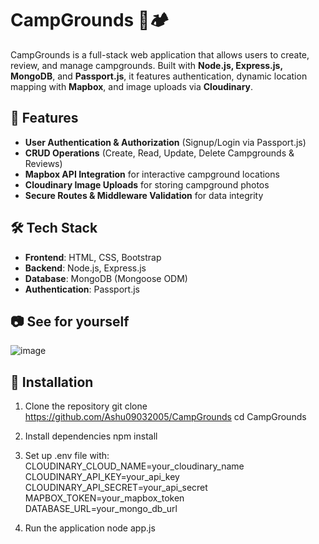 # CampGrounds 🌲🏕️  

CampGrounds is a full-stack web application that allows users to create, review, and manage campgrounds. Built with **Node.js, Express.js, MongoDB**, and **Passport.js**, it features authentication, dynamic location mapping with **Mapbox**, and image uploads via **Cloudinary**.  

## 🚀 Features  
- **User Authentication & Authorization** (Signup/Login via Passport.js)  
- **CRUD Operations** (Create, Read, Update, Delete Campgrounds & Reviews)  
- **Mapbox API Integration** for interactive campground locations  
- **Cloudinary Image Uploads** for storing campground photos  
- **Secure Routes & Middleware Validation** for data integrity  

## 🛠️ Tech Stack  
- **Frontend**: HTML, CSS, Bootstrap  
- **Backend**: Node.js, Express.js  
- **Database**: MongoDB (Mongoose ODM)  
- **Authentication**: Passport.js  

## 📷 See for yourself
![image](https://github.com/user-attachments/assets/7afd7cb8-d793-41b1-9ea7-229536b30270)


## 🚀 Installation  
1. Clone the repository
git clone https://github.com/Ashu09032005/CampGrounds
cd CampGrounds

2. Install dependencies
npm install 

3. Set up .env file with:
CLOUDINARY_CLOUD_NAME=your_cloudinary_name
CLOUDINARY_API_KEY=your_api_key
CLOUDINARY_API_SECRET=your_api_secret
MAPBOX_TOKEN=your_mapbox_token
DATABASE_URL=your_mongo_db_url

4. Run the application
node app.js

